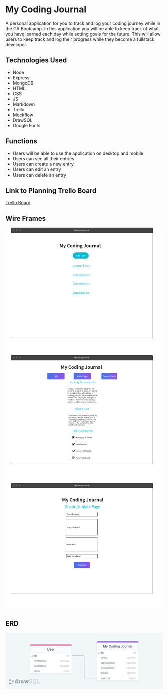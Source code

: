 # My Coding Journal
A personal application for you to track and log your coding journey while in the GA Bootcamp. In this application you will be able to keep track of what you have learned each day while setting goals for the future. This will allow users to keep track and log their progress while they become a fullstack developer. 

## Technologies Used
- Node
- Express
- MongoDB
- HTML
- CSS
- JS
- Markdown
- Trello
- Mockflow
- DrawSQL
- Google Fonts

## Functions 
- Users will be able to use the application on desktop and mobile
- Users can see all their entries
- Users can create a new entry
- Users can edit an entry
- Users can delete an entry 

## Link to Planning Trello Board
[Trello Board](https://trello.com/invite/b/Z24GoIwV/ATTIb1eb4c073d2dc78fe45bd9b465809044B449BE3E/project-2)

## Wire Frames
![Index Page](picture/Index_Page.png)
![Show Page](picture/Show_Page.png)
![Create/Update Page](picture/Create_Page.png)
## ERD
![MockUp](picture/drawSQL.png)